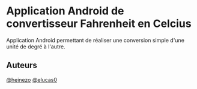 # Application Android de convertisseur Fahrenheit en Celcius

Application Android permettant de réaliser une conversion simple d'une unité de degré à l'autre.


## Auteurs

[@heinezo](https://github.com/HeineZo) 
[@elucas0](https://github.com/elucas0)

